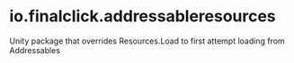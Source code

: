 # io.finalclick.addressableresources
Unity package that overrides Resources.Load to first attempt loading from Addressables
